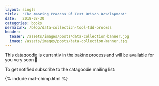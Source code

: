 ```yaml
---
layout: single
title:  "The Amazing Process Of Test Driven Development"
date:   2018-08-30
categories: books
permalink: /blog/data-collection-tool-tdd-process
header:
  teaser: /assets/images/posts/data-collection-banner.jpg
  image: /assets/images/posts/data-collection-banner.jpg
---
```


This datagoodie is currently in the baking process and will be available for you very soon 🥞

To get notified subscribe to the datagoodie mailing list:

{% include mail-chimp.html %}